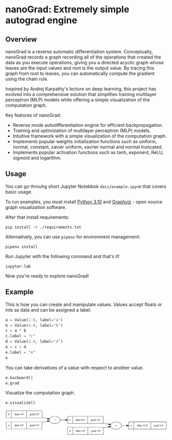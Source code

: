 # nanoGrad: Extremely simple autograd engine
## Overview
nanoGrad is a reverse automatic differentiation system. Conceptually, nanoGrad records a graph recording all of the operations that created the data as you execute operations, giving you a directed acyclic graph whose leaves are the input values and root is the output value. By tracing this graph from root to leaves, you can automatically compute the gradient using the chain rule.

Inspired by Andrej Karpathy's lecture on deep learning, this project has evolved into a comprehensive solution that simplifies training multilayer perceptron (MLP) models while offering a simple visualization of the computation graph.

Key features of nanoGrad:
* Reverse mode autodifferentiation engine for efficient backpropagation.
* Training and optimization of multilayer perceptron (MLP) models.
* Intuitive framework with a simple visualization of the computation graph.
* Implements popular weights initialization functions such as uniform, normal, constant, xavier uniform, xavrier normal and normal truncated.
* Implements popular activation functions such as tanh, exponent, ReLU, sigmoid and logarithm.

## Usage
You can go throuhg short Jupyter Notebbok `docs/example.ipynb` that covers basic usage.

To run examples, you must install [Python 3.10](https://www.python.org/downloads/release/python-31012/) and [Graphviz](https://graphviz.org/download/) - open source graph visualization software.

After that install requirements:
```shell
pip install -r ./requirements.txt
```
Alternatively, you can use `pipenv` for environment management:
```shell
pipenv install
```

Run Jupyter with the following command and that's it!
```shell
jupyter-lab
```
Now you're ready to explore nanoGrad!

## Example
This is how you can create and manipulate values. Values accept floats or ints as data and can be assigned a label.
```python
a = Value(2.0, label="a")
b = Value(4.0, label="b")
c = a * b
c.label = "c"
d = Value(3.0, label="d")
e = c + d
e.label = "e"
e
```

You can take derivatives of a value with respect to another value.
```python
e.backward()
e.grad
```

Visualize the computation graph.
```python
e.visualize()
```
![img](/images/example_graph.svg)
